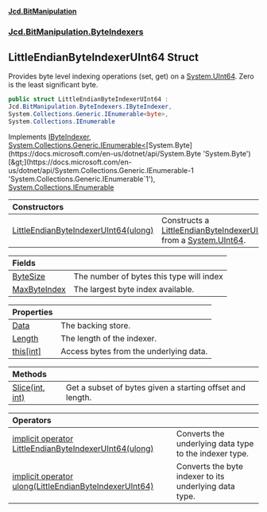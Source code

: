 #### [Jcd.BitManipulation](index.md 'index')
### [Jcd.BitManipulation.ByteIndexers](Jcd.BitManipulation.ByteIndexers.md 'Jcd.BitManipulation.ByteIndexers')

## LittleEndianByteIndexerUInt64 Struct

Provides byte level indexing operations (set, get) on
a [System.UInt64](https://docs.microsoft.com/en-us/dotnet/api/System.UInt64 'System.UInt64'). Zero is the least
significant byte.

```csharp
public struct LittleEndianByteIndexerUInt64 :
Jcd.BitManipulation.ByteIndexers.IByteIndexer,
System.Collections.Generic.IEnumerable<byte>,
System.Collections.IEnumerable
```

Implements [IByteIndexer](Jcd.BitManipulation.ByteIndexers.IByteIndexer.md 'Jcd.BitManipulation.ByteIndexers.IByteIndexer'), [System.Collections.Generic.IEnumerable&lt;](https://docs.microsoft.com/en-us/dotnet/api/System.Collections.Generic.IEnumerable-1 'System.Collections.Generic.IEnumerable`1')[System.Byte](https://docs.microsoft.com/en-us/dotnet/api/System.Byte 'System.Byte')[&gt;](https://docs.microsoft.com/en-us/dotnet/api/System.Collections.Generic.IEnumerable-1 'System.Collections.Generic.IEnumerable`1'), [System.Collections.IEnumerable](https://docs.microsoft.com/en-us/dotnet/api/System.Collections.IEnumerable 'System.Collections.IEnumerable')

| Constructors                                                                                                                                                                                                                                         |                                                                                                                                                                                                                                                                                     |
|:-----------------------------------------------------------------------------------------------------------------------------------------------------------------------------------------------------------------------------------------------------|:------------------------------------------------------------------------------------------------------------------------------------------------------------------------------------------------------------------------------------------------------------------------------------|
| [LittleEndianByteIndexerUInt64(ulong)](Jcd.BitManipulation.ByteIndexers.LittleEndianByteIndexerUInt64.LittleEndianByteIndexerUInt64(ulong).md 'Jcd.BitManipulation.ByteIndexers.LittleEndianByteIndexerUInt64.LittleEndianByteIndexerUInt64(ulong)') | Constructs a [LittleEndianByteIndexerUInt64](Jcd.BitManipulation.ByteIndexers.LittleEndianByteIndexerUInt64.md 'Jcd.BitManipulation.ByteIndexers.LittleEndianByteIndexerUInt64') from a [System.UInt64](https://docs.microsoft.com/en-us/dotnet/api/System.UInt64 'System.UInt64'). |

| Fields                                                                                                                                                                       |                                          |
|:-----------------------------------------------------------------------------------------------------------------------------------------------------------------------------|:-----------------------------------------|
| [ByteSize](Jcd.BitManipulation.ByteIndexers.LittleEndianByteIndexerUInt64.ByteSize.md 'Jcd.BitManipulation.ByteIndexers.LittleEndianByteIndexerUInt64.ByteSize')             | The number of bytes this type will index |
| [MaxByteIndex](Jcd.BitManipulation.ByteIndexers.LittleEndianByteIndexerUInt64.MaxByteIndex.md 'Jcd.BitManipulation.ByteIndexers.LittleEndianByteIndexerUInt64.MaxByteIndex') | The largest byte index available.        |

| Properties                                                                                                                                                          |                                        |
|:--------------------------------------------------------------------------------------------------------------------------------------------------------------------|:---------------------------------------|
| [Data](Jcd.BitManipulation.ByteIndexers.LittleEndianByteIndexerUInt64.Data.md 'Jcd.BitManipulation.ByteIndexers.LittleEndianByteIndexerUInt64.Data')                | The backing store.                     |
| [Length](Jcd.BitManipulation.ByteIndexers.LittleEndianByteIndexerUInt64.Length.md 'Jcd.BitManipulation.ByteIndexers.LittleEndianByteIndexerUInt64.Length')          | The length of the indexer.             |
| [this[int]](Jcd.BitManipulation.ByteIndexers.LittleEndianByteIndexerUInt64.this[int].md 'Jcd.BitManipulation.ByteIndexers.LittleEndianByteIndexerUInt64.this[int]') | Access bytes from the underlying data. |

| Methods                                                                                                                                                                              |                                                           |
|:-------------------------------------------------------------------------------------------------------------------------------------------------------------------------------------|:----------------------------------------------------------|
| [Slice(int, int)](Jcd.BitManipulation.ByteIndexers.LittleEndianByteIndexerUInt64.Slice(int,int).md 'Jcd.BitManipulation.ByteIndexers.LittleEndianByteIndexerUInt64.Slice(int, int)') | Get a subset of bytes given a starting offset and length. |

| Operators                                                                                                                                                                                                                                                                                                                                                       |                                                        |
|:----------------------------------------------------------------------------------------------------------------------------------------------------------------------------------------------------------------------------------------------------------------------------------------------------------------------------------------------------------------|:-------------------------------------------------------|
| [implicit operator LittleEndianByteIndexerUInt64(ulong)](Jcd.BitManipulation.ByteIndexers.LittleEndianByteIndexerUInt64.op_ImplicitJcd.BitManipulation.ByteIndexers.LittleEndianByteIndexerUInt64(ulong).md 'Jcd.BitManipulation.ByteIndexers.LittleEndianByteIndexerUInt64.op_Implicit Jcd.BitManipulation.ByteIndexers.LittleEndianByteIndexerUInt64(ulong)') | Converts the underlying data type to the indexer type. |
| [implicit operator ulong(LittleEndianByteIndexerUInt64)](Jcd.BitManipulation.ByteIndexers.LittleEndianByteIndexerUInt64.op_Implicitulong(Jcd.BitManipulation.ByteIndexers.LittleEndianByteIndexerUInt64).md 'Jcd.BitManipulation.ByteIndexers.LittleEndianByteIndexerUInt64.op_Implicit ulong(Jcd.BitManipulation.ByteIndexers.LittleEndianByteIndexerUInt64)') | Converts the byte indexer to its underlying data type. |
